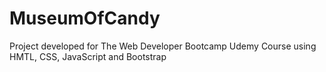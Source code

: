 # MuseumOfCandy
Project developed for The Web Developer Bootcamp Udemy Course using HMTL, CSS, JavaScript and Bootstrap
